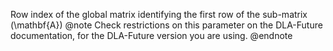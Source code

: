 Row index of the global matrix identifying the first row of the sub-matrix \(\mathbf{A}\)
@note
Check restrictions on this parameter on the DLA-Future documentation, for the DLA-Future version you are using.
@endnote
